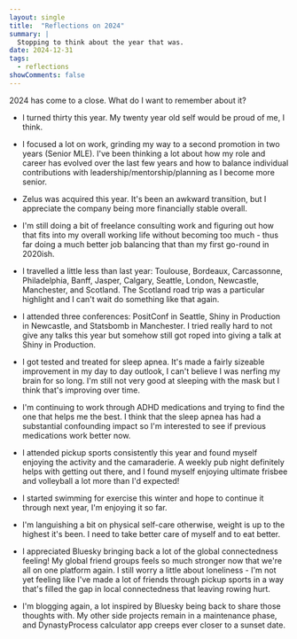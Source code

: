 ```yaml
---
layout: single
title:  "Reflections on 2024"
summary: |
  Stopping to think about the year that was.
date: 2024-12-31
tags: 
  - reflections
showComments: false
---
```


2024 has come to a close. What do I want to remember about it?

- I turned thirty this year. My twenty year old self would be proud of me, I think.

- I focused a lot on work, grinding my way to a second promotion in two years 
(Senior MLE). I've been thinking a lot about how my role and career has evolved
over the last few years and how to balance individual contributions with 
leadership/mentorship/planning as I become more senior. 

- Zelus was acquired this year. It's been an awkward transition, but I appreciate 
the company being more financially stable overall. 

- I'm still doing a bit of freelance consulting work and figuring out how that
fits into my overall working life without becoming too much - thus far doing a 
much better job balancing that than my first go-round in 2020ish. 

- I travelled a little less than last year: Toulouse, Bordeaux, Carcassonne, 
Philadelphia, Banff, Jasper, Calgary, Seattle, London, Newcastle, Manchester, and
Scotland. The Scotland road trip was a particular highlight and I can't wait do
something like that again. 

- I attended three conferences: PositConf in Seattle, Shiny in Production in Newcastle,
and Statsbomb in Manchester. I tried really hard to not give any talks this year 
but somehow still got roped into giving a talk at Shiny in Production. 

- I got tested and treated for sleep apnea. It's made a fairly sizeable improvement
in my day to day outlook, I can't believe I was nerfing my brain for so long. I'm
still not very good at sleeping with the mask but I think that's improving over
time. 

- I'm continuing to work through ADHD medications and trying to find the one that 
helps me the best. I think that the sleep apnea has had a substantial confounding
impact so I'm interested to see if previous medications work better now. 

- I attended pickup sports consistently this year and found myself enjoying the
activity and the camaraderie. A weekly pub night definitely helps with getting out
there, and I found myself enjoying ultimate frisbee and volleyball a lot more
than I'd expected! 

- I started swimming for exercise this winter and hope to continue it through 
next year, I'm enjoying it so far.

- I'm languishing a bit on physical self-care otherwise, weight is up to the highest
it's been. I need to take better care of myself and to eat better. 

- I appreciated Bluesky bringing back a lot of the global connectedness feeling!
My global friend groups feels so much stronger now that we're all on one platform
again. I still worry a little about loneliness - I'm not yet feeling like I've made
a lot of friends through pickup sports in a way that's filled the gap in local
connectedness that leaving rowing hurt. 

- I'm blogging again, a lot inspired by Bluesky being back to share those thoughts
with. My other side projects remain in a maintenance phase, and DynastyProcess
calculator app creeps ever closer to a sunset date. 
